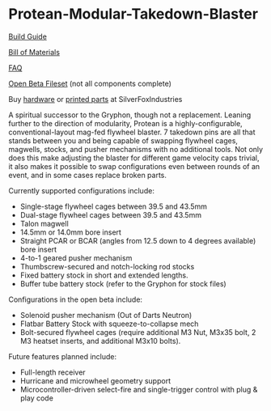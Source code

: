 # Protean-Modular-Takedown-Blaster
[Build Guide](https://docs.google.com/document/d/1SjuVk3uXozs6i6hTZdHvlisbsA4GDgP2TK7CpNlB9z8/edit?usp=sharing)

[Bill of Materials](https://docs.google.com/spreadsheets/d/13hRXt3heqGb1y_bZ2tTb5aNpCZdthIEWk4YZkCei3jQ/edit?usp=sharing)

[FAQ](https://docs.google.com/document/d/1G_vJBDIBbMLpgBB6LufqcZHc96QY-UkM5tN8APzyfT4/edit?usp=sharing)

[Open Beta Fileset](https://drive.google.com/drive/folders/14amASFof2dJ1SP2ZICcWQEFaAztCsq6B?usp=sharing) (not all components complete)

Buy [hardware](https://drive.google.com/drive/folders/14amASFof2dJ1SP2ZICcWQEFaAztCsq6B?usp=sharing) or [printed parts](https://silverfoxindustries.shop/collections/blasters/products/protean-by-flygonial) at SilverFoxIndustries


A spiritual successor to the Gryphon, though not a replacement. Leaning further to the direction of modularity, Protean is a highly-configurable, conventional-layout mag-fed flywheel blaster. 7 takedown pins are all that stands between you and being capable of swapping flywheel cages, magwells, stocks, and pusher mechanisms with no additional tools. Not only does this make adjusting the blaster for different game velocity caps trivial, it also makes it possible to swap configurations even between rounds of an event, and in some cases replace broken parts. 

Currently supported configurations include:

* Single-stage flywheel cages between 39.5 and 43.5mm
* Dual-stage flywheel cages between 39.5 and 43.5mm
* Talon magwell
* 14.5mm or 14.0mm bore insert
* Straight PCAR or BCAR (angles from 12.5 down to 4 degrees available) bore insert
* 4-to-1 geared pusher mechanism
* Thumbscrew-secured and notch-locking rod stocks
* Fixed battery stock in short and extended lengths.
* Buffer tube battery stock (refer to the Gryphon for stock files)

Configurations in the open beta include:

* Solenoid pusher mechanism (Out of Darts Neutron)
* Flatbar Battery Stock with squeeze-to-collapse mech
* Bolt-secured flywheel cages (require additional M3 Nut, M3x35 bolt, 2 M3 heatset inserts, and additional M3x10 bolts).

Future features planned include:

* Full-length receiver
* Hurricane and microwheel geometry support
* Microcontroller-driven select-fire and single-trigger control with plug & play code
